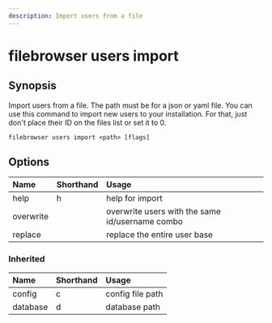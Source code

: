```yaml
---
description: Import users from a file
---
```


# filebrowser users import

## Synopsis

Import users from a file. The path must be for a json or yaml file. You can use this command to import new users to your installation. For that, just don't place their ID on the files list or set it to 0.

```text
filebrowser users import <path> [flags]
```

## Options

| Name | Shorthand | Usage |
| :--- | :--- | :--- |
| help | h | help for import |
| overwrite |  | overwrite users with the same id/username combo |
| replace |  | replace the entire user base |

### Inherited

| Name | Shorthand | Usage |
| :--- | :--- | :--- |
| config | c | config file path |
| database | d | database path |

